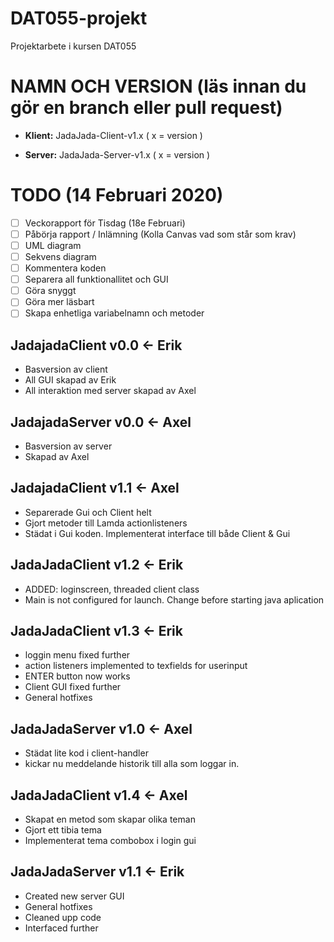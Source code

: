 # DAT055-projekt
Projektarbete i kursen DAT055 

# NAMN OCH VERSION (läs innan du gör en branch eller pull request)
- **Klient:** JadaJada-Client-v1.x      ( x = version )

- **Server:** JadaJada-Server-v1.x      ( x = version )

# TODO (14 Februari 2020)
- [ ] Veckorapport för Tisdag (18e Februari)
- [ ] Påbörja rapport / Inlämning (Kolla Canvas vad som står som krav)
- [ ] UML diagram
- [ ] Sekvens diagram
- [ ] Kommentera koden
- [ ] Separera all funktionallitet och GUI
- [ ] Göra snyggt
- [ ] Göra mer läsbart
- [ ] Skapa enhetliga variabelnamn och metoder

## JadajadaClient v0.0 <- Erik
- Basversion av client
- All GUI skapad av Erik
- All interaktion med server skapad av Axel


## JadajadaServer v0.0 <- Axel
- Basversion av server
- Skapad av Axel

## JadajadaClient v1.1 <- Axel
- Separerade Gui och Client helt
- Gjort metoder till Lamda actionlisteners 
- Städat i Gui koden. Implementerat interface till både Client & Gui

## JadaJadaClient v1.2 <- Erik
- ADDED: loginscreen, threaded client class
- Main is not configured for launch. Change before starting java aplication

## JadaJadaClient v1.3 <- Erik
- loggin menu fixed further
- action listeners implemented to texfields for userinput
- ENTER button now works 
- Client GUI fixed further
- General hotfixes

## JadaJadaServer v1.0 <- Axel
- Städat lite kod i client-handler
- kickar nu meddelande historik till alla som loggar in.

## JadaJadaClient v1.4 <- Axel
- Skapat en metod som skapar olika teman
- Gjort ett tibia tema
- Implementerat tema combobox i login gui

## JadaJadaServer v1.1 <- Erik
- Created new server GUI
- General hotfixes
- Cleaned upp code
- Interfaced further


